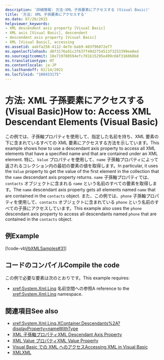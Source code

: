 ```yaml
---
description: '詳細情報: 方法:XML 子孫要素にアクセスする (Visual Basic)'
title: '方法: XML 子孫要素にアクセスする'
ms.date: 07/20/2015
helpviewer_keywords:
- XML descendent axis property [Visual Basic]
- XML axis [Visual Basic], descendent
- descendent axis property [Visual Basic]
- XML [Visual Basic], accessing
ms.assetid: aabfa258-4112-4e7e-bab9-403f96072ef7
ms.openlocfilehash: d8f3176a91c2f637f49d2754513f3253399ee8ed
ms.sourcegitcommit: 10e719780594efc781b15295e499c66f316068b8
ms.translationtype: HT
ms.contentlocale: ja-JP
ms.lasthandoff: 02/14/2021
ms.locfileid: "100433175"
---
```

# <a name="how-to-access-xml-descendant-elements-visual-basic"></a><span data-ttu-id="910d4-103">方法: XML 子孫要素にアクセスする (Visual Basic)</span><span class="sxs-lookup"><span data-stu-id="910d4-103">How to: Access XML Descendant Elements (Visual Basic)</span></span>

<span data-ttu-id="910d4-104">この例では、子孫軸プロパティを使用して、指定した名前を持ち、XML 要素の下に含まれているすべての XML 要素にアクセスする方法を示しています。</span><span class="sxs-lookup"><span data-stu-id="910d4-104">This example shows how to use a descendant axis property to access all XML elements that have a specified name and that are contained under an XML element.</span></span> <span data-ttu-id="910d4-105">特に、`Value` プロパティを使用して、`name` 子孫軸プロパティによって返されるコレクション内の最初の要素の値を取得します。</span><span class="sxs-lookup"><span data-stu-id="910d4-105">In particular, it uses the `Value` property to get the value of the first element in the collection that the `name` descendant axis property returns.</span></span> <span data-ttu-id="910d4-106">`name` 子孫軸プロパティでは、`contacts` オブジェクトに含まれる `name` という名前のすべての要素を取得します。</span><span class="sxs-lookup"><span data-stu-id="910d4-106">The `name` descendant axis property gets all elements named `name` that are contained in the `contacts` object.</span></span> <span data-ttu-id="910d4-107">また、この例では、`phone` 子孫軸プロパティを使用して、`contacts` オブジェクトに含まれている `phone` という名前のすべての子孫にアクセスしています。</span><span class="sxs-lookup"><span data-stu-id="910d4-107">This example also uses the `phone` descendant axis property to access all descendants named `phone` that are contained in the `contacts` object.</span></span>  
  
## <a name="example"></a><span data-ttu-id="910d4-108">例</span><span class="sxs-lookup"><span data-stu-id="910d4-108">Example</span></span>  

 [!code-vb[VbXMLSamples#31](~/samples/snippets/visualbasic/VS_Snippets_VBCSharp/VbXMLSamples/VB/XMLSamples13.vb#31)]  
  
## <a name="compile-the-code"></a><span data-ttu-id="910d4-109">コードのコンパイル</span><span class="sxs-lookup"><span data-stu-id="910d4-109">Compile the code</span></span>  

 <span data-ttu-id="910d4-110">この例で必要な要素は次のとおりです。</span><span class="sxs-lookup"><span data-stu-id="910d4-110">This example requires:</span></span>  
  
- <span data-ttu-id="910d4-111"><xref:System.Xml.Linq> 名前空間への参照</span><span class="sxs-lookup"><span data-stu-id="910d4-111">A reference to the <xref:System.Xml.Linq> namespace.</span></span>  
  
## <a name="see-also"></a><span data-ttu-id="910d4-112">関連項目</span><span class="sxs-lookup"><span data-stu-id="910d4-112">See also</span></span>

- <xref:System.Xml.Linq.XContainer.Descendants%2A?displayProperty=nameWithType>
- [<span data-ttu-id="910d4-113">XML 子孫軸プロパティ</span><span class="sxs-lookup"><span data-stu-id="910d4-113">XML Descendant Axis Property</span></span>](../../../language-reference/xml-axis/xml-descendant-axis-property.md)
- [<span data-ttu-id="910d4-114">XML Value プロパティ</span><span class="sxs-lookup"><span data-stu-id="910d4-114">XML Value Property</span></span>](../../../language-reference/xml-axis/xml-value-property.md)
- [<span data-ttu-id="910d4-115">Visual Basic での XML へのアクセス</span><span class="sxs-lookup"><span data-stu-id="910d4-115">Accessing XML in Visual Basic</span></span>](accessing-xml.md)
- [<span data-ttu-id="910d4-116">XML</span><span class="sxs-lookup"><span data-stu-id="910d4-116">XML</span></span>](index.md)
